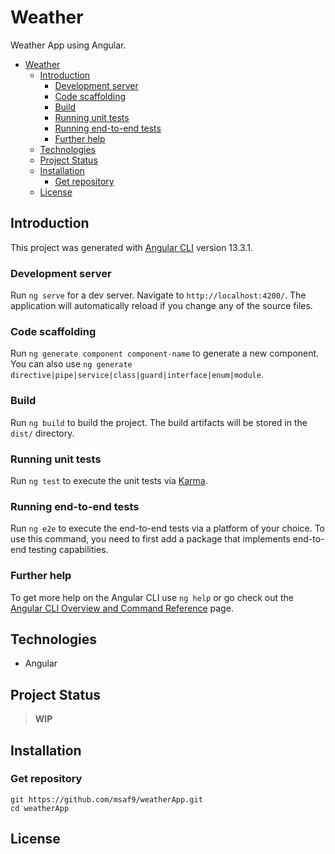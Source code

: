 # Weather
Weather App using Angular.

- [Weather](#weather)
  - [Introduction](#introduction)
    - [Development server](#development-server)
    - [Code scaffolding](#code-scaffolding)
    - [Build](#build)
    - [Running unit tests](#running-unit-tests)
    - [Running end-to-end tests](#running-end-to-end-tests)
    - [Further help](#further-help)
  - [Technologies](#technologies)
  - [Project Status](#project-status)
  - [Installation](#installation)
    - [Get repository](#get-repository)
  - [License](#license)

## Introduction
This project was generated with [Angular CLI](https://github.com/angular/angular-cli) version 13.3.1.

### Development server
Run `ng serve` for a dev server. Navigate to `http://localhost:4200/`. The application will automatically reload if you change any of the source files.

### Code scaffolding
Run `ng generate component component-name` to generate a new component. You can also use `ng generate directive|pipe|service|class|guard|interface|enum|module`.

### Build
Run `ng build` to build the project. The build artifacts will be stored in the `dist/` directory.

### Running unit tests
Run `ng test` to execute the unit tests via [Karma](https://karma-runner.github.io).

### Running end-to-end tests
Run `ng e2e` to execute the end-to-end tests via a platform of your choice. To use this command, you need to first add a package that implements end-to-end testing capabilities.

### Further help
To get more help on the Angular CLI use `ng help` or go check out the [Angular CLI Overview and Command Reference](https://angular.io/cli) page.

## Technologies
- Angular

## Project Status
> **WIP**

## Installation
### Get repository
```git
git https://github.com/msaf9/weatherApp.git
cd weatherApp
```

## License